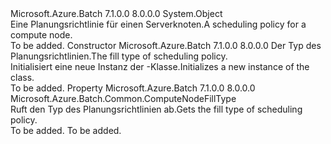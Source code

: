 <Type Name="TaskSchedulingPolicy" FullName="Microsoft.Azure.Batch.TaskSchedulingPolicy">
  <TypeSignature Language="C#" Value="public class TaskSchedulingPolicy" />
  <TypeSignature Language="ILAsm" Value=".class public auto ansi beforefieldinit TaskSchedulingPolicy extends System.Object" />
  <TypeSignature Language="DocId" Value="T:Microsoft.Azure.Batch.TaskSchedulingPolicy" />
  <TypeSignature Language="VB.NET" Value="Public Class TaskSchedulingPolicy" />
  <TypeSignature Language="F#" Value="type TaskSchedulingPolicy = class&#xA;    interface ITransportObjectProvider&lt;TaskSchedulingPolicy&gt;&#xA;    interface IPropertyMetadata&#xA;    interface IModifiable&#xA;    interface IReadOnly" />
  <AssemblyInfo>
    <AssemblyName>Microsoft.Azure.Batch</AssemblyName>
    <AssemblyVersion>7.1.0.0</AssemblyVersion>
    <AssemblyVersion>8.0.0.0</AssemblyVersion>
  </AssemblyInfo>
  <Base>
    <BaseTypeName>System.Object</BaseTypeName>
  </Base>
  <Interfaces />
  <Docs>
    <summary>
            <span data-ttu-id="5b7d2-101">Eine Planungsrichtlinie für einen Serverknoten.</span><span class="sxs-lookup"><span data-stu-id="5b7d2-101">A scheduling policy for a compute node.</span></span>
            </summary>
    <remarks>To be added.</remarks>
  </Docs>
  <Members>
    <Member MemberName=".ctor">
      <MemberSignature Language="C#" Value="public TaskSchedulingPolicy (Microsoft.Azure.Batch.Common.ComputeNodeFillType computeNodeFillType);" />
      <MemberSignature Language="ILAsm" Value=".method public hidebysig specialname rtspecialname instance void .ctor(valuetype Microsoft.Azure.Batch.Common.ComputeNodeFillType computeNodeFillType) cil managed" />
      <MemberSignature Language="DocId" Value="M:Microsoft.Azure.Batch.TaskSchedulingPolicy.#ctor(Microsoft.Azure.Batch.Common.ComputeNodeFillType)" />
      <MemberSignature Language="F#" Value="new Microsoft.Azure.Batch.TaskSchedulingPolicy : Microsoft.Azure.Batch.Common.ComputeNodeFillType -&gt; Microsoft.Azure.Batch.TaskSchedulingPolicy" Usage="new Microsoft.Azure.Batch.TaskSchedulingPolicy computeNodeFillType" />
      <MemberType>Constructor</MemberType>
      <AssemblyInfo>
        <AssemblyName>Microsoft.Azure.Batch</AssemblyName>
        <AssemblyVersion>7.1.0.0</AssemblyVersion>
        <AssemblyVersion>8.0.0.0</AssemblyVersion>
      </AssemblyInfo>
      <Parameters>
        <Parameter Name="computeNodeFillType" Type="Microsoft.Azure.Batch.Common.ComputeNodeFillType" />
      </Parameters>
      <Docs>
        <param name="computeNodeFillType"><span data-ttu-id="5b7d2-102">Der Typ des Planungsrichtlinien.</span><span class="sxs-lookup"><span data-stu-id="5b7d2-102">The fill type of scheduling policy.</span></span></param>
        <summary>
            <span data-ttu-id="5b7d2-103">Initialisiert eine neue Instanz der <see cref="T:Microsoft.Azure.Batch.TaskSchedulingPolicy" />-Klasse.</span><span class="sxs-lookup"><span data-stu-id="5b7d2-103">Initializes a new instance of the <see cref="T:Microsoft.Azure.Batch.TaskSchedulingPolicy" /> class.</span></span>
            </summary>
        <remarks>To be added.</remarks>
      </Docs>
    </Member>
    <Member MemberName="ComputeNodeFillType">
      <MemberSignature Language="C#" Value="public Microsoft.Azure.Batch.Common.ComputeNodeFillType ComputeNodeFillType { get; }" />
      <MemberSignature Language="ILAsm" Value=".property instance valuetype Microsoft.Azure.Batch.Common.ComputeNodeFillType ComputeNodeFillType" />
      <MemberSignature Language="DocId" Value="P:Microsoft.Azure.Batch.TaskSchedulingPolicy.ComputeNodeFillType" />
      <MemberSignature Language="VB.NET" Value="Public ReadOnly Property ComputeNodeFillType As ComputeNodeFillType" />
      <MemberSignature Language="F#" Value="member this.ComputeNodeFillType : Microsoft.Azure.Batch.Common.ComputeNodeFillType" Usage="Microsoft.Azure.Batch.TaskSchedulingPolicy.ComputeNodeFillType" />
      <MemberType>Property</MemberType>
      <AssemblyInfo>
        <AssemblyName>Microsoft.Azure.Batch</AssemblyName>
        <AssemblyVersion>7.1.0.0</AssemblyVersion>
        <AssemblyVersion>8.0.0.0</AssemblyVersion>
      </AssemblyInfo>
      <ReturnValue>
        <ReturnType>Microsoft.Azure.Batch.Common.ComputeNodeFillType</ReturnType>
      </ReturnValue>
      <Docs>
        <summary>
            <span data-ttu-id="5b7d2-104">Ruft den Typ des Planungsrichtlinien ab.</span><span class="sxs-lookup"><span data-stu-id="5b7d2-104">Gets the fill type of scheduling policy.</span></span>
            </summary>
        <value>To be added.</value>
        <remarks>To be added.</remarks>
      </Docs>
    </Member>
  </Members>
</Type>